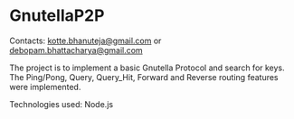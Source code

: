 # GnutellaP2P

Contacts: <kotte.bhanuteja@gmail.com> or <debopam.bhattacharya@gmail.com>

The project is to implement a basic Gnutella Protocol and search for keys. The Ping/Pong, Query, Query_Hit, Forward and Reverse routing features were implemented.

Technologies used: Node.js

